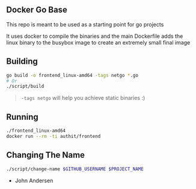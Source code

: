 Docker Go Base
---

This repo is meant to be used as a starting point for go projects

It uses docker to compile the binaries and the main Dockerfile adds the linux
binary to the busybox image to create an extremely small final image

Building
---

```bash
go build -o frontend_linux-amd64 -tags netgo *.go
# Or
./script/build
```
> `-tags netgo` will help you achieve static binaries :)

Running
---

```bash
./frontend_linux-amd64
docker run --rm -ti authit/frontend
```

Changing The Name
---

```bash
./script/change-name $GITHUB_USERNAME $PROJECT_NAME
```


- John Andersen
